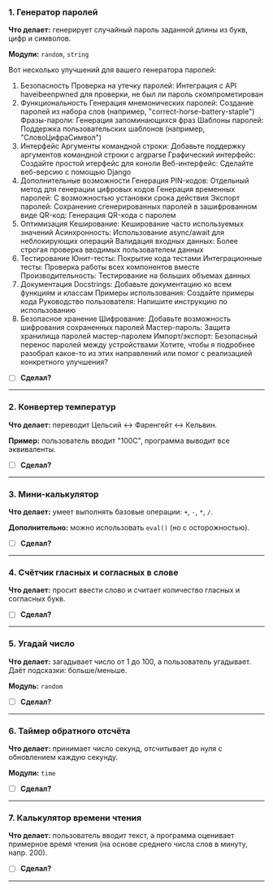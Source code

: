 ### 1. **Генератор паролей**

**Что делает:** генерирует случайный пароль заданной длины из букв, цифр и символов.

**Модули:** `random`, `string`

Вот несколько улучшений для вашего генератора паролей:

1. Безопасность
Проверка на утечку паролей: Интеграция с API haveibeenpwned для проверки, не был ли пароль скомпрометирован
2. Функциональность
Генерация мнемонических паролей: Создание паролей из набора слов (например, "correct-horse-battery-staple")
Фразы-пароли: Генерация запоминающихся фраз
Шаблоны паролей: Поддержка пользовательских шаблонов (например, "СловоЦифраСимвол")
3. Интерфейс
Аргументы командной строки: Добавьте поддержку аргументов командной строки с argparse
Графический интерфейс: Создайте простой итерфейс для коноли
Веб-интерфейс: Сделайте веб-версию с помощью Django
4. Дополнительные возможности
Генерация PIN-кодов: Отдельный метод для генерации цифровых кодов
Генерация временных паролей: С возможностью установки срока действия
Экспорт паролей: Сохранение сгенерированных паролей в зашифрованном виде
QR-код: Генерация QR-кода с паролем
5. Оптимизация
Кеширование: Кеширование часто используемых значений
Асинхронность: Использование async/await для неблокирующих операций
Валидация входных данных: Более строгая проверка вводимых пользователем данных
6. Тестирование
Юнит-тесты: Покрытие кода тестами
Интеграционные тесты: Проверка работы всех компонентов вместе
Производительность: Тестирование на больших объемах данных
7. Документация
Docstrings: Добавьте документацию ко всем функциям и классам
Примеры использования: Создайте примеры кода
Руководство пользователя: Напишите инструкцию по использованию
8. Безопасное хранение
Шифрование: Добавьте возможность шифрования сохраненных паролей
Мастер-пароль: Защита хранилища паролей мастер-паролем
Импорт/экспорт: Безопасный перенос паролей между устройствами
Хотите, чтобы я подробнее разобрал какое-то из этих направлений или помог с реализацией конкретного улучшения?

- [ ] **Сделал?** 
---

### 2. **Конвертер температур**

**Что делает:** переводит Цельсий ↔ Фаренгейт ↔ Кельвин.

**Пример:** пользователь вводит "100C", программа выводит все эквиваленты.

- [ ] **Сделал?** 
---

### 3. **Мини-калькулятор**

**Что делает:** умеет выполнять базовые операции: `+`, `-`, `*`, `/`.

**Дополнительно:** можно использовать `eval()` (но с осторожностью).

- [ ] **Сделал?** 
---

### 4. **Счётчик гласных и согласных в слове**

**Что делает:** просит ввести слово и считает количество гласных и согласных букв.

- [ ] **Сделал?** 
---

### 5. **Угадай число**

**Что делает:** загадывает число от 1 до 100, а пользователь угадывает. Даёт подсказки: больше/меньше.

**Модуль:** `random`

- [ ] **Сделал?** 
---

### 6. **Таймер обратного отсчёта**

**Что делает:** принимает число секунд, отсчитывает до нуля с обновлением каждую секунду.

**Модули:** `time`

- [ ] **Сделал?** 
---

### 7. **Калькулятор времени чтения**

**Что делает:** пользователь вводит текст, а программа оценивает примерное время чтения (на основе среднего числа слов в минуту, напр. 200).

- [ ] **Сделал?** 
---
